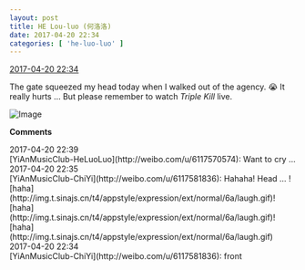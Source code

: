 ```yaml
---
layout: post
title: HE Lou-luo (何洛洛)
date: 2017-04-20 22:34
categories: [ 'he-luo-luo' ]
---
```


<div class="weibo-info">
  <a href="http://weibo.com/6117570574/EFqDDtnOP">2017-04-20 22:34</a>
</div>

The gate squeezed my head today when I walked out of the agency. :sob: It really hurts … But please remember to watch *Triple Kill* live.

<!-- more -->

![Image](http://wx1.sinaimg.cn/mw690/006G0Hz8gy1fetipbo67aj30qo0zk1kx.jpg)

**Comments**

<div class="weibo-info">2017-04-20 22:39</div>
[YiAnMusicClub-HeLuoLuo](http://weibo.com/u/6117570574): Want to cry …

<div class="weibo-info">2017-04-20 22:35</div>
[YiAnMusicClub-ChiYi](http://weibo.com/u/6117581836): Hahaha! Head … ![haha](http://img.t.sinajs.cn/t4/appstyle/expression/ext/normal/6a/laugh.gif)![haha](http://img.t.sinajs.cn/t4/appstyle/expression/ext/normal/6a/laugh.gif)![haha](http://img.t.sinajs.cn/t4/appstyle/expression/ext/normal/6a/laugh.gif)

<div class="weibo-info">2017-04-20 22:34</div>
[YiAnMusicClub-ChiYi](http://weibo.com/u/6117581836): front
